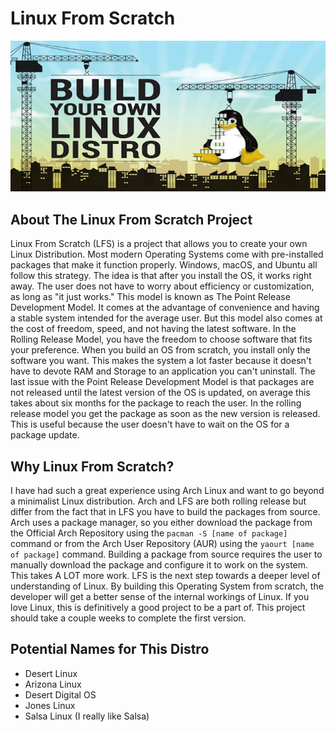 # Linux From Scratch  

<p align="center">
  <img src="lfs.jpg">
</p>

## About The Linux From Scratch Project
Linux From Scratch (LFS) is a project that allows you to create your own Linux Distribution. Most modern Operating Systems come with pre-installed packages that make it function properly. Windows, macOS, and Ubuntu all follow this strategy. The idea is that after you install the OS, it works right away. The user does not have to worry about efficiency or customization, as long as "it just works." This model is known as The Point Release Development Model. It comes at the advantage of convenience and having a stable system intended for the average user. But this model also comes at the cost of freedom, speed, and not having the latest software. In the Rolling Release Model, you have the freedom to choose software that fits your preference. When you build an OS from scratch, you install only the software you want. This makes the system a lot faster because it doesn't have to devote RAM and Storage to an application you can't uninstall. The last issue with the Point Release Development Model is that packages are not released until the latest version of the OS is updated, on average this takes about six months for the package to reach the user. In the rolling release model you get the package as soon as the new version is released. This is useful because the user doesn't have to wait on the OS for a package update.            

## Why Linux From Scratch?  

I have had such a great experience using Arch Linux and want to go beyond a minimalist Linux distribution. Arch and LFS are both rolling release but differ from the fact that in LFS you have to build the packages from source. Arch uses a package manager, so you either download the package from the Official Arch Repository using the `pacman -S [name of package]` command or from the Arch User Repository (AUR) using the `yaourt [name of package]` command. Building a package from source requires the user to manually download the package and configure it to work on the system. This takes A LOT more work. LFS is the next step towards a deeper level of understanding of Linux. By building this Operating System from scratch, the developer will get a better sense of the internal workings of Linux. If you love Linux, this is definitively a good project to be a part of. This project should take a couple weeks to complete the first version.

## Potential Names for This Distro

  - Desert Linux
  - Arizona Linux
  - Desert Digital OS
  - Jones Linux
  - Salsa Linux (I really like Salsa)
